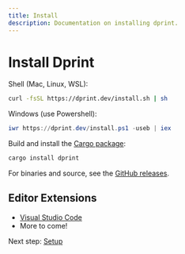 ```yaml
---
title: Install
description: Documentation on installing dprint.
---
```


# Install Dprint

Shell (Mac, Linux, WSL):

```bash
curl -fsSL https://dprint.dev/install.sh | sh
```

Windows (use Powershell):

```powershell
iwr https://dprint.dev/install.ps1 -useb | iex
```

Build and install the [Cargo package](https://crates.io/crates/dprint):

```bash
cargo install dprint
```

For binaries and source, see the [GitHub releases](https://github.com/dprint/dprint/releases).

## Editor Extensions

* [Visual Studio Code](https://marketplace.visualstudio.com/items?itemName=dprint.dprint)
* More to come!

Next step: [Setup](/setup)